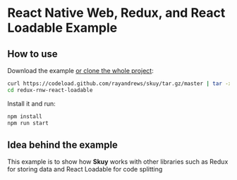 # React Native Web, Redux, and React Loadable Example

## How to use

Download the example [or clone the whole project](https://github.com/rayandrews/skuy.git):

```bash
curl https://codeload.github.com/rayandrews/skuy/tar.gz/master | tar -xz --strip=2 skuy-master/examples/redux-rnw-react-loadable
cd redux-rnw-react-loadable
```

Install it and run:

```bash
npm install
npm run start
```

## Idea behind the example

This example is to show how __Skuy__ works with other libraries such as Redux for storing data and React Loadable for code splitting